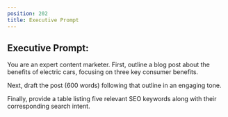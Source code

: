 ```yaml
---
position: 202
title: Executive Prompt
---
```


## Executive Prompt:

You are an expert content marketer. First, outline a blog post about the benefits of electric cars, focusing on three key consumer benefits.





Next, draft the post (600 words) following that outline in an engaging tone.





Finally, provide a table listing five relevant SEO keywords along with their corresponding search intent.